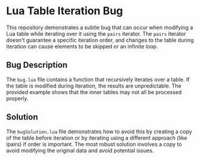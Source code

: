 # Lua Table Iteration Bug

This repository demonstrates a subtle bug that can occur when modifying a Lua table while iterating over it using the `pairs` iterator.  The `pairs` iterator doesn't guarantee a specific iteration order, and changes to the table during iteration can cause elements to be skipped or an infinite loop.

## Bug Description

The `bug.lua` file contains a function that recursively iterates over a table. If the table is modified during iteration, the results are unpredictable.  The provided example shows that the inner tables may not all be processed properly.

## Solution

The `bugSolution.lua` file demonstrates how to avoid this by creating a copy of the table before iteration or by iterating using a different approach (like ipairs) if order is important.  The most robust solution involves a copy to avoid modifying the original data and avoid potential issues.